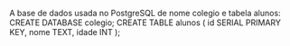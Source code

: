 A base de dados usada no PostgreSQL de nome colegio e tabela alunos:
CREATE DATABASE colegio; 
CREATE TABLE alunos (
    id SERIAL PRIMARY KEY,
    nome TEXT,
    idade INT
);
